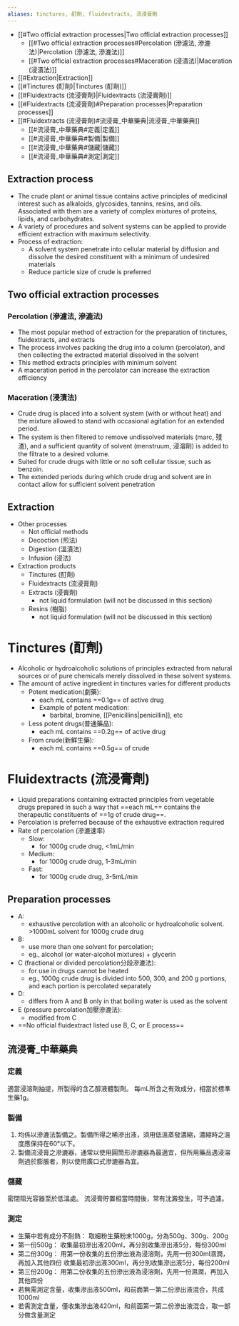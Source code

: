 ```yaml
---
aliases: tinctures, 酊劑, fluidextracts, 流浸膏劑
---
```

- [[#Two official extraction processes|Two official extraction processes]]
	- [[#Two official extraction processes#Percolation (滲濾法, 滲漉法)|Percolation (滲濾法, 滲漉法)]]
	- [[#Two official extraction processes#Maceration (浸漬法)|Maceration (浸漬法)]]
- [[#Extraction|Extraction]]
- [[#Tinctures (酊劑)|Tinctures (酊劑)]]
- [[#Fluidextracts (流浸膏劑)|Fluidextracts (流浸膏劑)]]
- [[#Fluidextracts (流浸膏劑)#Preparation processes|Preparation processes]]
- [[#Fluidextracts (流浸膏劑)#流浸膏_中華藥典|流浸膏_中華藥典]]
	- [[#流浸膏_中華藥典#定義|定義]]
	- [[#流浸膏_中華藥典#製備|製備]]
	- [[#流浸膏_中華藥典#儲藏|儲藏]]
	- [[#流浸膏_中華藥典#測定|測定]]

## Extraction process
- The crude plant or animal tissue contains active principles of medicinal interest such as alkaloids, glycosides, tannins, resins, and oils. Associated with them are a variety of complex mixtures of proteins, lipids, and carbohydrates. 
- A variety of procedures and solvent systems can be applied to provide efficient extraction with maximum selectivity. 
- Process of extraction: 
	- A solvent system penetrate into cellular material by diffusion and dissolve the desired constituent with a minimum of undesired materials 
	- Reduce particle size of crude is preferred
## Two official extraction processes
### Percolation (滲濾法, 滲漉法)
- The most popular method of extraction for the preparation of tinctures, fluidextracts, and extracts 
- The process involves packing the drug into a column (percolator), and then collecting the extracted material dissolved in the solvent 
- This method extracts principles with minimum solvent 
- A maceration period in the percolator can increase the extraction efficiency
### Maceration (浸漬法)
- Crude drug is placed into a solvent system (with or without heat) and the mixture allowed to stand with occasional agitation for an extended period. 
- The system is then filtered to remove undissolved materials (marc, 殘渣), and a sufficient quantity of solvent (menstruum, 浸溶劑) is added to the filtrate to a desired volume. 
- Suited for crude drugs with little or no soft cellular tissue, such as benzoin. 
- The extended periods during which crude drug and solvent are in contact allow for sufficient solvent penetration
## Extraction
- Other processes 
	- Not official methods 
	- Decoction (煎法) 
	- Digestion (溫漬法) 
	- Infusion (浸法) 
- Extraction products 
	- Tinctures (酊劑) 
	- Fluidextracts (流浸膏劑) 
	- Extracts (浸膏劑) 
		- not liquid formulation (will not be discussed in this section) 
	- Resins (樹脂) 
		- not liquid formulation (will not be discussed in this section)
# Tinctures (酊劑)
- Alcoholic or hydroalcoholic solutions of principles extracted from natural sources or of pure chemicals merely dissolved in these solvent systems. 
- The amount of active ingredient in tinctures varies for different products 
	- Potent medication(劇藥):
		- each mL contains ==0.1g== of active drug 
		- Example of potent medication:
			- barbital, bromine, [[Penicillins|penicillin]], etc 
	- Less potent drugs(普通藥品):
		- each mL contains ==0.2g== of active drug 
	- From crude(新鮮生藥):
		- each mL contains ==0.5g== of crude
# Fluidextracts (流浸膏劑)
- Liquid preparations containing extracted principles from vegetable drugs prepared in such a way that ==each mL== contains the therapeutic constituents of ==1g of crude drug==.
- Percolation is preferred because of the exhaustive extraction required 
- Rate of percolation (滲漉速率) 
	- Slow: 
		- for 1000g crude drug, <1mL/min 
	- Medium: 
		- for 1000g crude drug, 1-3mL/min 
	- Fast: 
		- for 1000g crude drug, 3-5mL/min
## Preparation processes
- A: 
	- exhaustive percolation with an alcoholic or hydroalcoholic solvent. >1000mL solvent for 1000g crude drug 
- B: 
	- use more than one solvent for percolation; 
	- eg., alcohol (or water-alcohol mixtures) + glycerin 
- C (fractional or divided percolation分段滲漉法): 
	- for use in drugs cannot be heated
	- eg., 1000g crude drug is divided into 500, 300, and 200 g portions, and each portion is percolated separately 
- D: 
	- differs from A and B only in that boiling water is used as the solvent 
- E (pressure percolation加壓滲漉法):
	- modified from C
- ==No official fluidextract listed use B, C, or E process==
## 流浸膏_中華藥典
### 定義
適當浸溶劑抽提，所製得的含乙醇液體製劑。
每mL所含之有效成分，相當於標準生藥1g。
### 製備
1. 均係以滲漉法製備之。製備所得之稀滲出液，須用低溫蒸發濃縮，濃縮時之溫度應保持在60°以下。
2. 製備流浸膏之滲漉器，通常以使用圓筒形滲漉器為最適宜，但所用藥品遇浸溶劑過於膨脹者，則以使用廣口式滲漉器為宜。
### 儲藏
密閉阻光容器至於低溫處。
流浸膏貯置相當時間後，常有沈澱發生，可予過濾。
### 測定
- 生藥中若有成分不耐熱：
取細粉生藥粉末1000g，分為500g、300g、200g
- 第一份500g：
收集最初滲出液200ml，再分別收集滲出液5分，每份300ml
- 第二份300g：
用第一份收集的五份滲出液為浸溶劑，先用一份300ml濕潤，再加入其他四份
收集最初滲出液300ml，再分別收集滲出液5分，每份200ml
- 第三份200g：
用第二份收集的五份滲出液為浸溶劑，先用一份濕潤，再加入其他四份
- 若無需測定含量，收集滲出液500ml，和前面第一第二份滲出液混合，共成1000ml
- 若需測定含量，僅收集滲出液420ml，和前面第一第二份滲出液混合，取一部分做含量測定